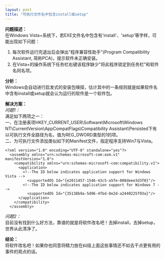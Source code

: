 ```yaml
---
layout: post
title: "可执行文件名中包含install或setup"
---
```


**问题描述：**    
在Windows Vista+系统下，若EXE文件名中包含有'install'、'setup'等字样，可能出现如下问题：  
1. 每次软件运行完退出后会弹出"程序兼容性助手"(Program Compatibility Assistant, 简称PCA)，提示软件未正确安装。  
2. 在Vista+的操作系统下任务栏右键该程序缺少"将此程序锁定到任务栏"和软件名同名项。  
  
**分析：**      
Windows会自动进行启发式的安装包嗅探，估计其中的一条规则就是如果软件名中含有install或setup就会认为运行的软件是一个软件包。    
  
**解决方案：**      
*问题1：*    
满足如下两项之一：  
一、在注册表项HKEY_CURRENT_USER\Software\Microsoft\Windows NT\CurrentVersion\AppCompatFlags\Compatibility Assistant\Persisted下有以可执行文件全路径为名，值为REG_DWORD类型的1的项。   
二、为可执行文件添加类似如下的Manifest文件，指定程序支持Win7与Vista。  
    
    <?xml version="1.0" encoding="UTF-8" standalone="yes"?> 
      <assembly xmlns="urn:schemas-microsoft-com:asm.v1" manifestVersion="1.0"> 
        <compatibility xmlns="urn:schemas-microsoft-com:compatibility.v1"> 
          <application> 
            <!--The ID below indicates application support for Windows Vista --> 
              <supportedOS Id="{e2011457-1546-43c5-a5fe-008deee3d3f0}"/> 
            <!--The ID below indicates application support for Windows 7 --> 
              <supportedOS Id="{35138b9a-5d96-4fbd-8e2d-a2440225f93a}"/> 
          </application> 
        </compatibility>
      </assembly>  
    
*问题2：*    
目前没有找到什么好方法，靠谱的就是将软件改名吧！去掉install，去掉setup，世界从此清净了。    
  
**结论：**    
将软件改名吧！如果你也同意将精力放在纠结上面这些事情还不如去干点更有用的事件的观点的话。
